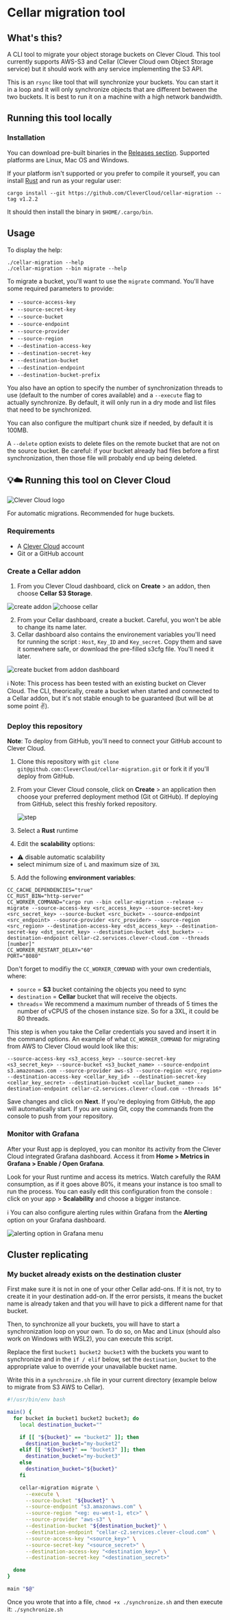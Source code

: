 # Cellar migration tool

## What's this?

A CLI tool to migrate your object storage buckets on Clever Cloud. This tool currently supports AWS-S3 and Cellar (Clever Cloud own Object Storage service) but it should
work with any service implementing the S3 API.

This is an `rsync` like tool that will synchronize your buckets. You can start it in a loop and it will only synchronize objects that are different between the two buckets.
It is best to run it on a machine with a high network bandwidth.

## Running this tool locally

### Installation

You can download pre-built binaries in the [Releases section](https://github.com/CleverCloud/cellar-migration/releases). Supported platforms are Linux, Mac OS and Windows.

If your platform isn't supported or you prefer to compile it yourself, you can install [Rust](https://www.rust-lang.org/) and run as your regular user:

```
cargo install --git https://github.com/CleverCloud/cellar-migration --tag v1.2.2
```

It should then install the binary in `$HOME/.cargo/bin`.

## Usage

To display the help:

```
./cellar-migration --help
./cellar-migration --bin migrate --help
```

To migrate a bucket, you'll want to use the `migrate` command. You'll have some required parameters to provide:
- `--source-access-key`
- `--source-secret-key`
- `--source-bucket`
- `--source-endpoint`
- `--source-provider`
- `--source-region`
- `--destination-access-key`
- `--destination-secret-key`
- `--destination-bucket`
- `--destination-endpoint`
- `--destination-bucket-prefix`

You also have an option to specify the number of synchronization threads to use (default to the number of cores available) and a `--execute` flag to actually synchronize. By default,
it will only run in a dry mode and list files that need to be synchronized.

You can also configure the multipart chunk size if needed, by default it is 100MB.

A `--delete` option exists to delete files on the remote bucket that are not on the source bucket. Be careful: if your bucket already had files before a first synchronization, then
those file will probably end up being deleted.

## 💡☁️ Running this tool on Clever Cloud

![Clever Cloud logo](/assets/logo.png)

For automatic migrations. Recommended for huge buckets.

### Requirements

- A [Clever Cloud](https://www.clever-cloud.com/fr/) account
- Git or a GitHub account

### Create a Cellar addon

1. From you Clever Cloud dashboard, click on **Create** > an addon, then choose **Cellar S3 Storage**.

![create addon](/assets/create-addon.png)
![choose cellar](/assets/cellar.png)

2. From your Cellar dashboard, create a bucket. Careful, you won't be able to change its name later.
3. Cellar dashboard also contains the environement variables you'll need for running the script : `Host`, `Key_ID` and `Key_secret`. Copy them and save it somewhere safe, or download the pre-filled s3cfg file. You'll need it later.

 ![create bucket from addon dashboard](/assets/bucket.png)

ℹ️ Note: This process has been tested with an existing bucket on Clever Cloud. The CLI, theorically, create a bucket when started and connected to a Cellar addon, but it's not stable enough to be guaranteed (but will be at some point ✌️).

### Deploy this repository

**Note**: To deploy from GitHub, you'll need to connect your GitHub account to Clever Cloud.

1. Clone this repository with `git clone git@github.com:CleverCloud/cellar-migration.git` or fork it if you'll deploy from GitHub.
2. From your Clever Cloud console, click on **Create** > an application then choose your preferred deployment method (Git ot GitHub). If deploying from GitHub, select this freshly forked repository.

    ![step](/assets/deploy.png)

3. Select a **Rust** runtime
4. Edit the **scalability** options:

  - ⚠️ disable automatic scalability
  - select minimum size of `L` and maximum size of `3XL`

5. Add the following **environment variables**:

```
CC_CACHE_DEPENDENCIES="true"
CC_RUST_BIN="http-server"
CC_WORKER_COMMAND="cargo run --bin cellar-migration --release -- migrate --source-access-key <src_access_key> --source-secret-key <src_secret_key> --source-bucket <src_bucket> --source-endpoint <src_endpoint> --source-provider <src_provider> --source-region <src_region> --destination-access-key <dst_access_key> --destination-secret-key <dst_secret_key> --destination-bucket <dst_bucket> --destination-endpoint cellar-c2.services.clever-cloud.com --threads [number]"
CC_WORKER_RESTART_DELAY="60"
PORT="8080"
```

Don't forget to modifiy the `CC_WORKER_COMMAND` with your own credentials, where:

- `source` = **S3** bucket containing the objects you need to sync
- `destination` = **Cellar** bucket that will receive the objects.
- `threads`= We recommend a maximum number of threads of 5 times the number of vCPUS of the chosen instance size. So for a 3XL, it could be 80 threads.

This step is when you take the Cellar credentials you saved and insert it in the command options. An example of what `CC_WORKER_COMMAND`  for migrating from AWS to Clever Cloud would look like this:

```shell
--source-access-key <s3_access_key> --source-secret-key <s3_secret_key> --source-bucket <s3_bucket_name> --source-endpoint s3.amazonaws.com --source-provider aws-s3 --source-region <src_region> --destination-access-key <cellar_key_id> --destination-secret-key <cellar_key_secret> --destination-bucket <cellar_bucket_name> --destination-endpoint cellar-c2.services.clever-cloud.com --threads 16"
```

Save changes and click on **Next**. If you're deploying from GitHub, the app will automatically start. If you are using Git, copy the commands from the console to push from your repository.

### Monitor with Grafana

After your Rust app is deployed, you can monitor its activity from the Clever Cloud integrated Grafana dashboard. Access it from **Home > Metrics in Grafana > Enable / Open Grafana**.

Look for your Rust runtime and access its metrics. Watch carefully the RAM consumption, as if it goes above 80%, it means your instance is too small to run the process. You can easily edit this configuration from the console : click on your app > **Scalability** and choose a bigger instance.

ℹ️ You can also configure alerting rules within Grafana from the **Alerting** option on your Grafana dashboard.

![alerting option in Grafana menu](/assets/alerting.png)

## Cluster replicating

### My bucket already exists on the destination cluster

First make sure it is not in one of your other Cellar add-ons. If it is not, try to create it in your destination add-on. If the error persists, it means
the bucket name is already taken and that you will have to pick a different name for that bucket.

Then, to synchronize all your buckets, you will have to start a synchronization loop on your own. To do so, on Mac and Linux (should also work on Windows with WSL2), you can execute this script.

Replace the first `bucket1 bucket2 bucket3` with the buckets you want to synchronize and in the `if / elif` below, set the `destination_bucket` to the appropriate value
to override your unavailable bucket name.

Write this in a `synchronize.sh` file in your current directory (example below to migrate from S3 AWS to Cellar).

```bash
#!/usr/bin/env bash

main() {
  for bucket in bucket1 bucket2 bucket3; do
    local destination_bucket=""

    if [[ "${bucket}" == "bucket2" ]]; then
      destination_bucket="my-bucket2"
    elif [[ "${bucket}" == "bucket3" ]]; then
      destination_bucket="my-bucket3"
    else
      destination_bucket="${bucket}"
    fi

    cellar-migration migrate \
      --execute \
      --source-bucket "${bucket}" \
      --source-endpoint "s3.amazonaws.com" \
      --source-region "<eg: eu-west-1, etc>" \
      --source-provider "aws-s3" \
      --destination-bucket "${destination_bucket}" \
      --destination-endpoint "cellar-c2.services.clever-cloud.com" \
      --source-access-key "<source_key>" \
      --source-secret-key "<source_secret>" \
      --destination-access-key "<destination_key>" \
      --destination-secret-key "<destination_secret>"

  done
}

main "$@"
```

Once you wrote that into a file, `chmod +x ./synchronize.sh` and then execute it: `./synchronize.sh`